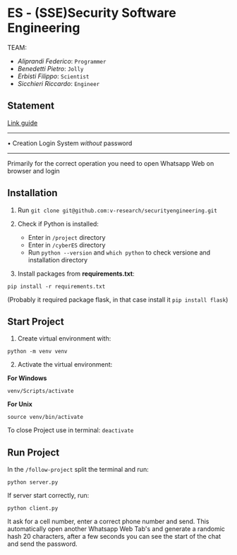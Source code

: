 # ES - (SSE)Security Software Engineering

TEAM:
- *Aliprandi Federico*: `Programmer`
- *Benedetti Pietro*: `Jolly`
- *Erbisti Filippo*: `Scientist`
- *Sicchieri Riccardo*: `Engineer`

## Statement

[Link guide](https://edu.v-research.it/security_engineering_2021/)

- - -
• Creation Login System *without* password
- - -

Primarily for the correct operation you need to open Whatsapp Web on browser and login

## Installation

1. Run `git clone git@github.com:v-research/securityengineering.git`

2. Check if Python is installed:
   - Enter in `/project` directory
   - Enter in `/cyberES` directory
   - Run `python --version` and `which python` to check versione and installation directory

3. Install packages from **requirements.txt**:
```
pip install -r requirements.txt 
```

(Probably it required package flask, in that case install it ```pip install flask```)

## Start Project

1. Create virtual environment with:
```
python -m venv venv
```

2. Activate the virtual environment:

**For Windows**
```
venv/Scripts/activate
```

**For Unix**
```
source venv/bin/activate
```

To close Project use in terminal: ```deactivate```


## Run Project

In the `/follow-project` split the terminal and run:

```
python server.py
```

If server start correctly, run:

```
python client.py
```

It ask for a cell number, enter a correct phone number and send.
This automatically open another Whatsapp Web Tab's and generate a randomic hash 20 characters, 
after a few seconds you can see the start of the chat and send the password.
